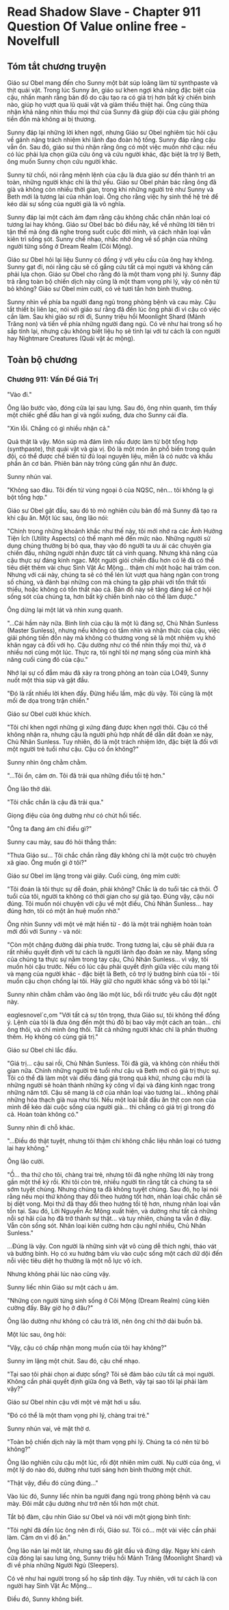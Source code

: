 # Read Shadow Slave - Chapter 911 Question Of Value online free - Novelfull

## Tóm tắt chương truyện

Giáo sư Obel mang đến cho Sunny một bát súp loãng làm từ synthpaste và thịt quái vật. Trong lúc Sunny ăn, giáo sư khen ngợi khả năng đặc biệt của cậu, nhấn mạnh rằng bản đồ do cậu tạo ra có giá trị hơn bất kỳ chiến binh nào, giúp họ vượt qua lũ quái vật và giảm thiểu thiệt hại. Ông cũng thừa nhận khả năng nhìn thấu mọi thứ của Sunny đã giúp đội của cậu giải phóng tiền đồn mà không ai bị thương.

Sunny đáp lại những lời khen ngợi, nhưng Giáo sư Obel nghiêm túc hỏi cậu về gánh nặng trách nhiệm khi lãnh đạo đoàn hộ tống. Sunny đáp rằng cậu vẫn ổn. Sau đó, giáo sư thú nhận rằng ông có một việc muốn nhờ cậu: nếu có lúc phải lựa chọn giữa cứu ông và cứu người khác, đặc biệt là trợ lý Beth, ông muốn Sunny chọn cứu người khác.

Sunny từ chối, nói rằng mệnh lệnh của cậu là đưa giáo sư đến thành trì an toàn, những người khác chỉ là thứ yếu. Giáo sư Obel phản bác rằng ông đã già và không còn nhiều thời gian, trong khi những người trẻ như Sunny và Beth mới là tương lai của nhân loại. Ông cho rằng việc hy sinh thế hệ trẻ để kéo dài sự sống của người già là vô nghĩa.

Sunny đáp lại một cách ảm đạm rằng cậu không chắc chắn nhân loại có tương lai hay không. Giáo sư Obel bác bỏ điều này, kể về những lời tiên tri tận thế mà ông đã nghe trong suốt cuộc đời mình, và cách nhân loại vẫn kiên trì sống sót. Sunny chế nhạo, nhắc nhở ông về số phận của những người từng sống ở Dream Realm (Cõi Mộng).

Giáo sư Obel hỏi lại liệu Sunny có đồng ý với yêu cầu của ông hay không. Sunny gạt đi, nói rằng cậu sẽ cố gắng cứu tất cả mọi người và không cần phải lựa chọn. Giáo sư Obel cho rằng đó là một tham vọng phi lý. Sunny đáp trả rằng toàn bộ chiến dịch này cũng là một tham vọng phi lý, vậy có nên từ bỏ không? Giáo sư Obel mỉm cười, có vẻ tươi tắn hơn bình thường.

Sunny nhìn về phía ba người đang ngủ trong phòng bệnh và cau mày. Cậu tắt thiết bị liên lạc, nói với giáo sư rằng đã đến lúc ông phải đi vì cậu có việc cần làm. Sau khi giáo sư rời đi, Sunny triệu hồi Moonlight Shard (Mảnh Trăng non) và tiến về phía những người đang ngủ. Có vẻ như hai trong số họ sắp tỉnh lại, nhưng cậu không biết liệu họ sẽ tỉnh lại với tư cách là con người hay Nightmare Creatures (Quái vật ác mộng).

## Toàn bộ chương

### Chương 911: Vấn Đề Giá Trị

"Vào đi."

Ông lão bước vào, đóng cửa lại sau lưng. Sau đó, ông nhìn quanh, tìm thấy một chiếc ghế đẩu han gỉ và ngồi xuống, đưa cho Sunny cái đĩa.

"Xin lỗi. Chẳng có gì nhiều nhặn cả."

Quả thật là vậy. Món súp mà đám lính nấu được làm từ bột tổng hợp (synthpaste), thịt quái vật và gia vị. Đó là một món ăn phổ biến trong quân đội, có thể được chế biến từ đủ loại nguyên liệu, miễn là có nước và khẩu phần ăn cơ bản. Phiên bản này trông cũng gần như ăn được.

Sunny nhún vai.

"Không sao đâu. Tôi đến từ vùng ngoại ô của NQSC, nên... tôi không lạ gì bột tổng hợp."

Giáo sư Obel gật đầu, sau đó tò mò nghiên cứu bản đồ mà Sunny đã tạo ra khi cậu ăn. Một lúc sau, ông lão nói:

"Chính trong những khoảnh khắc như thế này, tôi mới nhớ ra các Ảnh Hưởng Tiện Ích (Utility Aspects) có thể mạnh mẽ đến mức nào. Những người sử dụng chúng thường bị bỏ qua, thay vào đó người ta ưu ái các chuyên gia chiến đấu, những người nhận được tất cả vinh quang. Nhưng khả năng của cậu thực sự đáng kinh ngạc. Một người giỏi chiến đấu hơn có lẽ đã có thể tiêu diệt thêm vài chục Sinh Vật Ác Mộng... thậm chí một hoặc hai trăm con. Nhưng với cái này, chúng ta sẽ có thể lén lút vượt qua hàng ngàn con trong số chúng, và đánh bại những con mà chúng ta gặp phải với tổn thất tối thiểu, hoặc không có tổn thất nào cả. Bản đồ này sẽ tăng đáng kể cơ hội sống sót của chúng ta, hơn bất kỳ chiến binh nào có thể làm được."

Ông dừng lại một lát và nhìn xung quanh.

"...Cái hầm này nữa. Binh lính của cậu là một lũ đáng sợ, Chủ Nhân Sunless (Master Sunless), nhưng nếu không có tầm nhìn và nhận thức của cậu, việc giải phóng tiền đồn này mà không có thương vong sẽ là một nhiệm vụ khó khăn ngay cả đối với họ. Cậu dường như có thể nhìn thấy mọi thứ, và ở nhiều nơi cùng một lúc. Thực ra, tôi nghĩ tôi nợ mạng sống của mình khả năng cuối cùng đó của cậu."

Nhớ lại sự cố đẫm máu đã xảy ra trong phòng an toàn của LO49, Sunny nuốt một thìa súp và gật đầu.

"Đó là rất nhiều lời khen đấy. Đừng hiểu lầm, mặc dù vậy. Tôi cũng là một mối đe dọa trong trận chiến."

Giáo sư Obel cười khúc khích.

"Tôi chỉ khen ngợi những gì xứng đáng được khen ngợi thôi. Cậu có thể không nhận ra, nhưng cậu là người phù hợp nhất để dẫn dắt đoàn xe này, Chủ Nhân Sunless. Tuy nhiên, đó là một trách nhiệm lớn, đặc biệt là đối với một người trẻ tuổi như cậu. Cậu có ổn không?"

Sunny nhìn ông chằm chằm.

"...Tôi ổn, cảm ơn. Tôi đã trải qua những điều tồi tệ hơn."

Ông lão thở dài.

"Tôi chắc chắn là cậu đã trải qua."

Giọng điệu của ông dường như có chút hối tiếc.

"Ông ta đang ám chỉ điều gì?"

Sunny cau mày, sau đó hỏi thẳng thắn:

"Thưa Giáo sư... Tôi chắc chắn rằng đây không chỉ là một cuộc trò chuyện xã giao. Ông muốn gì ở tôi?"

Giáo sư Obel im lặng trong vài giây. Cuối cùng, ông mỉm cười:

"Tôi đoán là tôi thực sự dễ đoán, phải không? Chắc là do tuổi tác cả thôi. Ở tuổi của tôi, người ta không có thời gian cho sự giả tạo. Đúng vậy, cậu nói đúng. Tôi muốn nói chuyện với cậu về một điều, Chủ Nhân Sunless... hay đúng hơn, tôi có một ân huệ muốn nhờ."

Ông nhìn Sunny với một vẻ mặt hiền từ - đó là một trải nghiệm hoàn toàn mới đối với Sunny - và nói:

"Còn một chặng đường dài phía trước. Trong tương lai, cậu sẽ phải đưa ra rất nhiều quyết định với tư cách là người lãnh đạo đoàn xe này. Mạng sống của chúng ta thực sự nằm trong tay cậu, Chủ Nhân Sunless... vì vậy, tôi muốn hỏi cậu trước. Nếu có lúc cậu phải quyết định giữa việc cứu mạng tôi và mạng của người khác - đặc biệt là Beth, cô trợ lý bướng bỉnh của tôi - tôi muốn cậu chọn chống lại tôi. Hãy giữ cho người khác sống và bỏ tôi lại."

Sunny nhìn chằm chằm vào ông lão một lúc, bối rối trước yêu cầu đột ngột này.

eαglesnovel`c,om "Với tất cả sự tôn trọng, thưa Giáo sư, tôi không thể đồng ý. Lệnh của tôi là đưa ông đến một thủ đô bị bao vây một cách an toàn... chỉ ông thôi, và chỉ mình ông thôi. Tất cả những người khác chỉ là phần thưởng thêm. Họ không có cùng giá trị."

Giáo sư Obel chỉ lắc đầu.

"Giá trị... cậu sai rồi, Chủ Nhân Sunless. Tôi đã già, và không còn nhiều thời gian nữa. Chính những người trẻ tuổi như cậu và Beth mới có giá trị thực sự. Tôi có thể đã làm một vài điều đáng giá trong quá khứ, nhưng cậu mới là những người sẽ hoàn thành những kỳ công vĩ đại và đáng kinh ngạc trong những năm tới. Cậu sẽ mang lá cờ của nhân loại vào tương lai... không phải những hóa thạch già nua như tôi. Nếu một loài bắt đầu ăn thịt con non của mình để kéo dài cuộc sống của người già... thì chẳng có giá trị gì trong đó cả. Hoàn toàn không có."

Sunny nhìn đi chỗ khác.

"...Điều đó thật tuyệt, nhưng tôi thậm chí không chắc liệu nhân loại có tương lai hay không."

Ông lão cười.

"Ồ... tha thứ cho tôi, chàng trai trẻ, nhưng tôi đã nghe những lời này trong gần một thế kỷ rồi. Khi tôi còn trẻ, nhiều người tin rằng tất cả chúng ta sẽ sớm tuyệt chủng. Nhưng chúng ta đã không tuyệt chủng. Sau đó, họ lại nói rằng nếu mọi thứ không thay đổi theo hướng tốt hơn, nhân loại chắc chắn sẽ bị diệt vong. Mọi thứ đã thay đổi theo hướng tồi tệ hơn, nhưng nhân loại vẫn tồn tại. Sau đó, Lời Nguyền Ác Mộng xuất hiện, và dường như tất cả những nỗi sợ hãi của họ đã trở thành sự thật... và tuy nhiên, chúng ta vẫn ở đây. Vẫn còn sống sót. Nhân loại kiên cường hơn cậu nghĩ nhiều, Chủ Nhân Sunless."

...Đúng là vậy. Con người là những sinh vật vô cùng dễ thích nghi, tháo vát và bướng bỉnh. Họ có xu hướng bám víu vào cuộc sống một cách dữ dội đến nỗi việc tiêu diệt họ thường là một nỗ lực vô ích.

Nhưng không phải lúc nào cũng vậy.

Sunny liếc nhìn Giáo sư một cách u ám.

"Những con người từng sinh sống ở Cõi Mộng (Dream Realm) cũng kiên cường đấy. Bây giờ họ ở đâu?"

Ông lão dường như không có câu trả lời, nên ông chỉ thở dài buồn bã.

Một lúc sau, ông hỏi:

"Vậy, cậu có chấp nhận mong muốn của tôi hay không?"

Sunny im lặng một chút. Sau đó, cậu chế nhạo.

"Tại sao tôi phải chọn ai được sống? Tôi sẽ đảm bảo cứu tất cả mọi người. Không cần phải quyết định giữa ông và Beth, vậy tại sao tôi lại phải làm vậy?"

Giáo sư Obel nhìn cậu với một vẻ mặt hơi u sầu.

"Đó có thể là một tham vọng phi lý, chàng trai trẻ."

Sunny nhún vai, vẻ mặt thờ ơ.

"Toàn bộ chiến dịch này là một tham vọng phi lý. Chúng ta có nên từ bỏ không?"

Ông lão nghiên cứu cậu một lúc, rồi đột nhiên mỉm cười. Nụ cười của ông, vì một lý do nào đó, dường như tươi sáng hơn bình thường một chút.

"Thật vậy, điều đó cũng đúng..."

Vào lúc đó, Sunny liếc nhìn ba người đang ngủ trong phòng bệnh và cau mày. Đôi mắt cậu dường như trở nên tối hơn một chút.

Tắt bộ đàm, cậu nhìn Giáo sư Obel và nói với một giọng bình tĩnh:

"Tôi nghĩ đã đến lúc ông nên đi rồi, Giáo sư. Tôi có... một vài việc cần phải làm. Cảm ơn vì đồ ăn."

Ông lão nán lại một lát, nhưng sau đó gật đầu và đứng dậy. Ngay khi cánh cửa đóng lại sau lưng ông, Sunny triệu hồi Mảnh Trăng (Moonlight Shard) và đi về phía những Người Ngủ (Sleepers).

Có vẻ như hai người trong số họ sắp tỉnh dậy. Tuy nhiên, với tư cách là con người hay Sinh Vật Ác Mộng...

Điều đó, Sunny không biết.